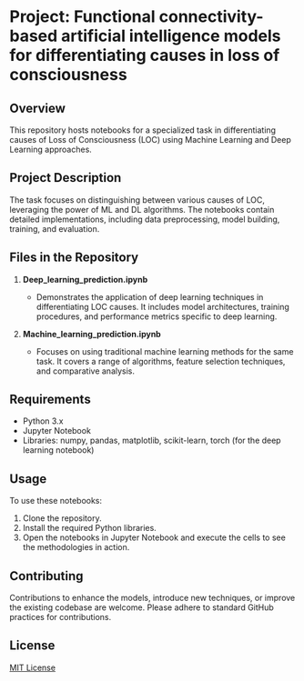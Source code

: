 # Project: Functional connectivity-based artificial intelligence models for differentiating causes in loss of consciousness

## Overview
This repository hosts notebooks for a specialized task in differentiating causes of Loss of Consciousness (LOC) using Machine Learning and Deep Learning approaches.

## Project Description
The task focuses on distinguishing between various causes of LOC, leveraging the power of ML and DL algorithms. The notebooks contain detailed implementations, including data preprocessing, model building, training, and evaluation.

## Files in the Repository

1. **Deep_learning_prediction.ipynb**
   - Demonstrates the application of deep learning techniques in differentiating LOC causes. It includes model architectures, training procedures, and performance metrics specific to deep learning.

2. **Machine_learning_prediction.ipynb**
   - Focuses on using traditional machine learning methods for the same task. It covers a range of algorithms, feature selection techniques, and comparative analysis.

## Requirements
- Python 3.x
- Jupyter Notebook
- Libraries: numpy, pandas, matplotlib, scikit-learn, torch (for the deep learning notebook)

## Usage
To use these notebooks:
1. Clone the repository.
2. Install the required Python libraries.
3. Open the notebooks in Jupyter Notebook and execute the cells to see the methodologies in action.

## Contributing
Contributions to enhance the models, introduce new techniques, or improve the existing codebase are welcome. Please adhere to standard GitHub practices for contributions.

## License
[MIT License](LICENSE)

